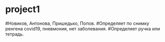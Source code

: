 # project1

#Новиков, Антонова, Пришедько, Попов.
#Определяет по снимку ренгена сovid19, пневмония, нет заболевания.
#Определяет ручка или тетрадь.
